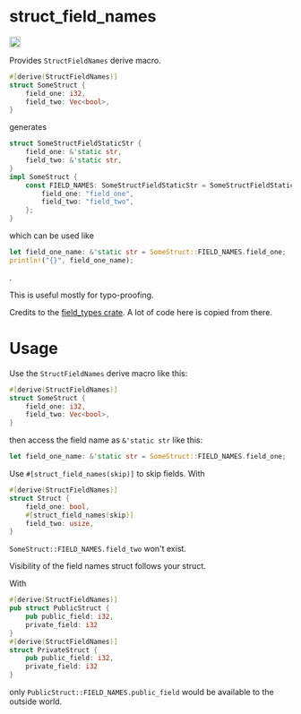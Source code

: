 # struct_field_names

[<img alt="crates.io" src="https://img.shields.io/crates/v/struct_field_names?style=for-the-badge" height="20">](https://crates.io/crates/struct_field_names)

Provides `StructFieldNames` derive macro.
```rust
#[derive(StructFieldNames)]
struct SomeStruct {
    field_one: i32,
    field_two: Vec<bool>,
}
```
generates
```rust
struct SomeStructFieldStaticStr {
    field_one: &'static str,
    field_two: &'static str,
}
impl SomeStruct {
    const FIELD_NAMES: SomeStructFieldStaticStr = SomeStructFieldStaticStr {
        field_one: "field_one",
        field_two: "field_two",
    };
}
```
which can be used like
```rust
let field_one_name: &'static str = SomeStruct::FIELD_NAMES.field_one;
println!("{}", field_one_name);
```
.

This is useful mostly for typo-proofing.

Credits to the [field_types crate](https://crates.io/crates/field_types). A lot of code here is copied from there.

# Usage
Use the `StructFieldNames` derive macro like this:
```rust
#[derive(StructFieldNames)]
struct SomeStruct {
    field_one: i32,
    field_two: Vec<bool>,
}
```
then access the field name as `&'static str` like this:
```rust
let field_one_name: &'static str = SomeStruct::FIELD_NAMES.field_one;
```

Use `#[struct_field_names(skip)]` to skip fields.
With
```rust
#[derive(StructFieldNames)]
struct Struct {
	field_one: bool,
	#[struct_field_names(skip)]
	field_two: usize,
}
```
`SomeStruct::FIELD_NAMES.field_two` won't exist.

Visibility of the field names struct follows your struct.

With 
```rust
#[derive(StructFieldNames)]
pub struct PublicStruct {
	pub public_field: i32,
	private_field: i32
}
#[derive(StructFieldNames)]
struct PrivateStruct {
	pub public_field: i32,
	private_field: i32
}
```
only `PublicStruct::FIELD_NAMES.public_field` would be available to the outside world.